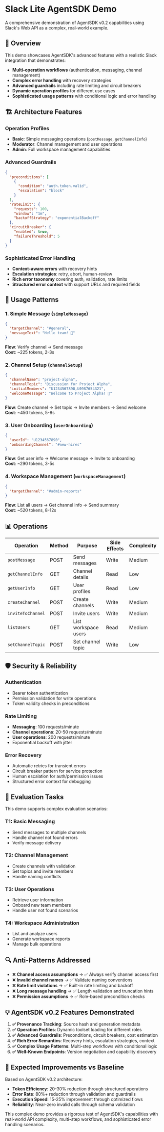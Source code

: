# Slack Lite AgentSDK Demo

A comprehensive demonstration of AgentSDK v0.2 capabilities using Slack's Web API as a complex, real-world example.

## 🎯 Overview

This demo showcases AgentSDK's advanced features with a realistic Slack integration that demonstrates:

- **Multi-operation workflows** (authentication, messaging, channel management)
- **Complex error handling** with recovery strategies
- **Advanced guardrails** including rate limiting and circuit breakers
- **Dynamic operation profiles** for different use cases
- **Sophisticated usage patterns** with conditional logic and error handling

## 🏗️ Architecture Features

### **Operation Profiles**

- **Basic**: Simple messaging operations (`postMessage`, `getChannelInfo`)
- **Moderator**: Channel management and user operations
- **Admin**: Full workspace management capabilities

### **Advanced Guardrails**

```json
{
  "preconditions": [
    {
      "condition": "auth.token.valid",
      "escalation": "block"
    }
  ],
  "rateLimit": {
    "requests": 100,
    "window": "1m",
    "backoffStrategy": "exponentialBackoff"
  },
  "circuitBreaker": {
    "enabled": true,
    "failureThreshold": 5
  }
}
```

### **Sophisticated Error Handling**

- **Context-aware errors** with recovery hints
- **Escalation strategies**: retry, abort, human-review
- **Rich error taxonomy** covering auth, validation, rate limits
- **Structured error context** with support URLs and required fields

## 🚀 Usage Patterns

### 1. Simple Message (`simpleMessage`)

```json
{
  "targetChannel": "#general",
  "messageText": "Hello team! 👋"
}
```

**Flow**: Verify channel → Send message  
**Cost**: ~225 tokens, 2-3s

### 2. Channel Setup (`channelSetup`)

```json
{
  "channelName": "project-alpha",
  "channelTopic": "Discussion for Project Alpha",
  "initialMembers": "U1234567890,U0987654321",
  "welcomeMessage": "Welcome to Project Alpha! 🚀"
}
```

**Flow**: Create channel → Set topic → Invite members → Send welcome  
**Cost**: ~450 tokens, 5-8s

### 3. User Onboarding (`userOnboarding`)

```json
{
  "userId": "U1234567890",
  "onboardingChannel": "#new-hires"
}
```

**Flow**: Get user info → Welcome message → Invite to onboarding  
**Cost**: ~290 tokens, 3-5s

### 4. Workspace Management (`workspaceManagement`)

```json
{
  "targetChannel": "#admin-reports"
}
```

**Flow**: List all users → Get channel info → Send summary  
**Cost**: ~520 tokens, 8-12s

## 📊 Operations

| Operation         | Method | Purpose              | Side Effects | Complexity |
| ----------------- | ------ | -------------------- | ------------ | ---------- |
| `postMessage`     | POST   | Send messages        | Write        | Medium     |
| `getChannelInfo`  | GET    | Channel details      | Read         | Low        |
| `getUserInfo`     | GET    | User profiles        | Read         | Low        |
| `createChannel`   | POST   | Create channels      | Write        | Medium     |
| `inviteToChannel` | POST   | Invite users         | Write        | Medium     |
| `listUsers`       | GET    | List workspace users | Read         | Medium     |
| `setChannelTopic` | POST   | Set channel topic    | Write        | Low        |

## 🛡️ Security & Reliability

### **Authentication**

- Bearer token authentication
- Permission validation for write operations
- Token validity checks in preconditions

### **Rate Limiting**

- **Messaging**: 100 requests/minute
- **Channel operations**: 20-50 requests/minute
- **User operations**: 200 requests/minute
- Exponential backoff with jitter

### **Error Recovery**

- Automatic retries for transient errors
- Circuit breaker pattern for service protection
- Human escalation for auth/permission issues
- Structured error context for debugging

## 🧪 Evaluation Tasks

This demo supports complex evaluation scenarios:

### **T1: Basic Messaging**

- Send messages to multiple channels
- Handle channel not found errors
- Verify message delivery

### **T2: Channel Management**

- Create channels with validation
- Set topics and invite members
- Handle naming conflicts

### **T3: User Operations**

- Retrieve user information
- Onboard new team members
- Handle user not found scenarios

### **T4: Workspace Administration**

- List and analyze users
- Generate workspace reports
- Manage bulk operations

## 🔍 Anti-Patterns Addressed

- ❌ **Channel access assumptions** → ✅ Always verify channel access first
- ❌ **Invalid channel names** → ✅ Validate naming conventions
- ❌ **Rate limit violations** → ✅ Built-in rate limiting and backoff
- ❌ **Long message handling** → ✅ Length validation and truncation hints
- ❌ **Permission assumptions** → ✅ Role-based precondition checks

## 💡 AgentSDK v0.2 Features Demonstrated

1. **✅ Provenance Tracking**: Source hash and generation metadata
2. **✅ Operation Profiles**: Dynamic toolset loading for different roles
3. **✅ Advanced Guardrails**: Preconditions, circuit breakers, cost estimation
4. **✅ Rich Error Semantics**: Recovery hints, escalation strategies, context
5. **✅ Complex Usage Patterns**: Multi-step workflows with conditional logic
6. **✅ Well-Known Endpoints**: Version negotiation and capability discovery

## 🎯 Expected Improvements vs Baseline

Based on AgentSDK v0.2 architecture:

- **Token Efficiency**: 20-30% reduction through structured operations
- **Error Rate**: 80%+ reduction through validation and guardrails
- **Execution Speed**: 15-25% improvement through optimized flows
- **Reliability**: Near-zero invalid calls through schema validation

This complex demo provides a rigorous test of AgentSDK's capabilities with real-world API complexity, multi-step workflows, and sophisticated error handling scenarios.
